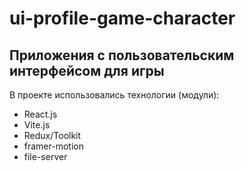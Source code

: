 # ui-profile-game-character

## Приложения с пользовательским интерфейсом для игры

В проекте использовались технологии (модули):
- React.js
- Vite.js
- Redux/Toolkit
- framer-motion
- file-server
